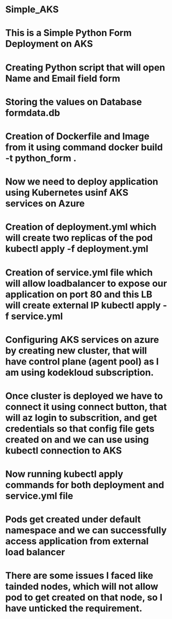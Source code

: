 # Simple_AKS
# This is a Simple Python Form Deployment on AKS
# Creating Python script that will open Name and Email field form
# Storing the values on Database formdata.db
# Creation of Dockerfile and Image from it using command docker build -t python_form .
# Now we need to deploy application using Kubernetes usinf AKS services on Azure
# Creation of deployment.yml which will create two replicas of the pod kubectl apply -f deployment.yml
# Creation of service.yml file which will allow loadbalancer to expose our application on port 80 and this LB will create external IP kubectl apply -f service.yml
# Configuring AKS services on azure by creating new cluster, that will have control plane (agent pool) as I am using kodekloud subscription.
# Once cluster is deployed we have to connect it using connect button, that will az login to subscrition, and get credentials so that config file gets created on and we can use using kubectl connection to AKS
# Now running kubectl apply commands for both deployment and service.yml file
# Pods get created under default namespace and we can successfully access application from external load balancer
# There are some issues I faced like tainded nodes, which will not allow pod to get created on that node, so I have unticked the requirement.
